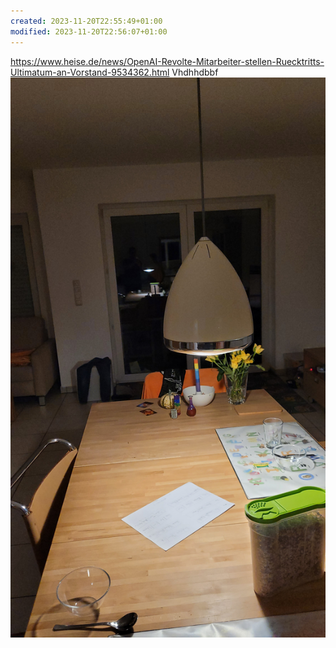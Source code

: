 ```yaml
---
created: 2023-11-20T22:55:49+01:00
modified: 2023-11-20T22:56:07+01:00
---
```


https://www.heise.de/news/OpenAI-Revolte-Mitarbeiter-stellen-Ruecktritts-Ultimatum-an-Vorstand-9534362.html
Vhdhhdbbf
![Image](./c538507520e4c2c13dcfcd26d4335bf3.jpg)
